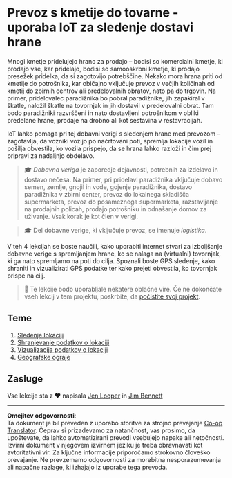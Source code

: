 <!--
CO_OP_TRANSLATOR_METADATA:
{
  "original_hash": "e978534a245b000725ed2a048f943213",
  "translation_date": "2025-08-28T13:11:17+00:00",
  "source_file": "3-transport/README.md",
  "language_code": "sl"
}
-->
# Prevoz s kmetije do tovarne - uporaba IoT za sledenje dostavi hrane

Mnogi kmetje pridelujejo hrano za prodajo – bodisi so komercialni kmetje, ki prodajo vse, kar pridelajo, bodisi so samooskrbni kmetje, ki prodajo presežek pridelka, da si zagotovijo potrebščine. Nekako mora hrana priti od kmetije do potrošnika, kar običajno vključuje prevoz v večjih količinah od kmetij do zbirnih centrov ali predelovalnih obratov, nato pa do trgovin. Na primer, pridelovalec paradižnika bo pobral paradižnike, jih zapakiral v škatle, naložil škatle na tovornjak in jih dostavil v predelovalni obrat. Tam bodo paradižniki razvrščeni in nato dostavljeni potrošnikom v obliki predelane hrane, prodaje na drobno ali kot sestavina v restavracijah.

IoT lahko pomaga pri tej dobavni verigi s sledenjem hrane med prevozom – zagotavlja, da vozniki vozijo po načrtovani poti, spremlja lokacije vozil in pošilja obvestila, ko vozila prispejo, da se hrana lahko razloži in čim prej pripravi za nadaljnjo obdelavo.

> 🎓 *Dobavna veriga* je zaporedje dejavnosti, potrebnih za izdelavo in dostavo nečesa. Na primer, pri pridelavi paradižnika vključuje dobavo semen, zemlje, gnojil in vode, gojenje paradižnika, dostavo paradižnika v zbirni center, prevoz do lokalnega skladišča supermarketa, prevoz do posameznega supermarketa, razstavljanje na prodajnih policah, prodajo potrošniku in odnašanje domov za uživanje. Vsak korak je kot člen v verigi.

> 🎓 Del dobavne verige, ki vključuje prevoz, se imenuje *logistika*.

V teh 4 lekcijah se boste naučili, kako uporabiti internet stvari za izboljšanje dobavne verige s spremljanjem hrane, ko se nalaga na (virtualni) tovornjak, ki ga nato spremljamo na poti do cilja. Spoznali boste GPS sledenje, kako shraniti in vizualizirati GPS podatke ter kako prejeti obvestila, ko tovornjak prispe na cilj.

> 💁 Te lekcije bodo uporabljale nekatere oblačne vire. Če ne dokončate vseh lekcij v tem projektu, poskrbite, da [počistite svoj projekt](../clean-up.md).

## Teme

1. [Sledenje lokaciji](lessons/1-location-tracking/README.md)
1. [Shranjevanje podatkov o lokaciji](lessons/2-store-location-data/README.md)
1. [Vizualizacija podatkov o lokaciji](lessons/3-visualize-location-data/README.md)
1. [Geografske ograje](lessons/4-geofences/README.md)

## Zasluge

Vse lekcije sta z ♥️ napisala [Jen Looper](https://github.com/jlooper) in [Jim Bennett](https://GitHub.com/JimBobBennett)

---

**Omejitev odgovornosti**:  
Ta dokument je bil preveden z uporabo storitve za strojno prevajanje [Co-op Translator](https://github.com/Azure/co-op-translator). Čeprav si prizadevamo za natančnost, vas prosimo, da upoštevate, da lahko avtomatizirani prevodi vsebujejo napake ali netočnosti. Izvirni dokument v njegovem izvirnem jeziku je treba obravnavati kot avtoritativni vir. Za ključne informacije priporočamo strokovno človeško prevajanje. Ne prevzemamo odgovornosti za morebitna nesporazumevanja ali napačne razlage, ki izhajajo iz uporabe tega prevoda.